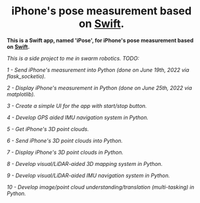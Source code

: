 <div align="center">

# **iPhone's pose measurement based on [Swift](https://developer.apple.com/swift/).**

</div>

**This is a Swift app, named 'iPose', for iPhone's pose measurement based on [Swift](https://developer.apple.com/swift/).**

*This is a side project to me in swarm robotics. TODO:*

*1 - Send iPhone's measurement into Python (done on June 19th, 2022 via flask_socketio).*

*2 - Display iPhone's measurement in Python (done on June 25th, 2022 via matplotlib).* 

*3 - Create a simple UI for the app with start/stop button.*

*4 - Develop GPS aided IMU navigation system in Python.*

*5 - Get iPhone's 3D point clouds.*

*6 - Send iPhone's 3D point clouds into Python.*

*7 - Display iPhone's 3D point clouds in Python.*

*8 - Develop visual/LiDAR-aided 3D mapping system in Python.*

*9 - Develop visual/LiDAR-aided IMU navigation system in Python.*

*10 - Develop image/point cloud understanding/translation (multi-tasking) in Python.*